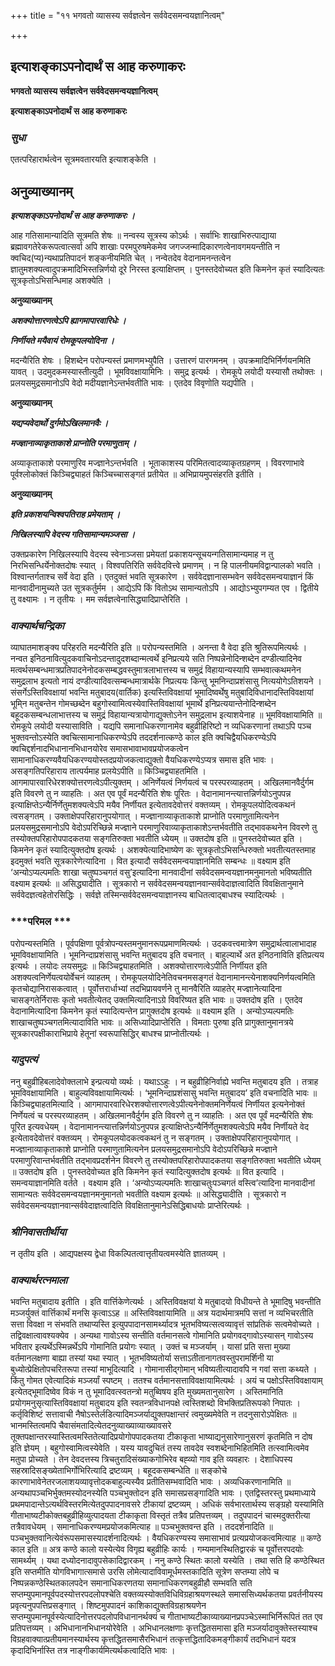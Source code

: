 +++
title = "११ भगवतो व्यासस्य सर्वज्ञत्वेन सर्ववेदसमन्वयज्ञानित्वम्"

+++


## इत्याशङ्काऽपनोदार्थं स आह करुणाकरः

**भगवतो व्यासस्य सर्वज्ञत्वेन सर्ववेदसमन्वयज्ञानित्वम्**

**इत्याशङ्काऽपनोदार्थं स आह करुणाकरः**

### ***सुधा***

एतत्परिहारार्थत्वेन सूत्रमवतारयति इत्याशङ्केति ।

## **अनुव्याख्यानम्**

***इत्याशङ्काऽपनोदार्थं स आह करुणाकरः ।***

आह गतिसामान्यादिति सूत्रमति शेषः ॥ नन्वस्य सूत्रस्य कोऽर्थः । सर्वाभिः शाखाभिरुत्पाद्याया ब्रह्मावगतेरेकरूपत्वात्सर्वा अपि शाखाः परमपुरुषमेकमेव जगज्जन्मादिकारणत्वेनावगमयन्तीति न क्वचिद(प्य)न्यथाप्रतिपादनं शङ्कनीयमिति चेत् । नन्वेतदेव वेदानामनन्तत्वेन ज्ञातुमशक्यत्वादुपक्रमादिभिस्तन्निर्णयो दूरे निरस्त इत्याक्षिप्तम् । पुनस्तदेवोच्यत इति किमनेन कृतं स्यादित्यतः सूत्रकृतोऽभिसन्धिमाह अशक्येति ।

**अनुव्याख्यानम्**

***अशक्योत्तारणत्वेऽपि ह्यागमापारवारिधेः ।***

***निर्णीयते मयैवायं रोमकूपलयोदिना ।***

मदन्यैरिति शेषः । हिशब्देन परोपन्यस्तं प्रमाणमभ्युपैति । उत्तारणं पारगमनम् । उपक्रमादिभिर्निर्णयनमिति यावत् । उदमुदकमस्यास्तीत्युदी । भूमविवक्षायामिनिः । समुद्र इत्यर्थः । रोमकूपे लयोदी यस्यासौ तथोक्तः । प्रलयसमुद्रसमानोऽपि वेदो मदीयज्ञानेऽन्तर्भवतीति भावः । एतदेव विवृणोति यद्यपीति ।

**अनुव्याख्यानम्**

***यद्यप्यवेदार्थो दुर्गमोऽखिलमानवैः ।***

***मज्ज्ञानाव्याकृताकाशे प्राप्नोति परमाणुताम् ।***

अव्याकृताकाशे परमाणुरिव मज्ज्ञानेऽन्तर्भवति । भूताकाशस्य परिमितत्वादव्याकृतग्रहणम् । विवरणाभावे पूर्वश्लोकोक्तं किञ्चिद्व्याहतं किञ्चिच्चासङ्गतं प्रतीयेत ॥ अभिप्रायमुपसंहरति इतीति ।

**अनुव्याख्यानम्**

***इति प्रकाशयन्विश्वपतिराह प्रमेयताम् ।***

***निखिलस्यापि वेदस्य गतिसामान्यमञ्जसा ।***

उक्तप्रकारेण निखिलस्यापि वेदस्य स्वेनाञ्जसा प्रमेयतां प्रकाशयन्सूचयन्गतिसामान्यमाह न तु निरभिसन्धिर्येनोक्तदोषः स्यात् । विश्वपतिरिति सर्ववेदवित्त्वे प्रमाणम् । न हि पालनीयमविद्वान्पालको भवति । विश्वान्तर्गताश्च सर्वे वेदा इति । एतदुक्तं भवति सूत्रकारेण । सर्ववेदज्ञानासम्भवेन सर्ववेदसमन्वयाज्ञानं किं मानवादीनामुच्यते उत सूत्रकर्तुर्मम । आद्येऽपि किं वितोऽथ सामान्यतोऽपि । आद्योऽभ्युपगम्यत एव । द्वितीये तु वक्ष्यामः । न तृतीयः । मम सर्वज्ञत्वेनासिद्ध्यादिप्राप्तेरिति ।

### ***वाक्यार्थचन्द्रिका***

व्याघातमाशङ्क्य परिहरति मदन्यैरिति इति ॥ परोपन्यस्तमिति । अनन्ता वै वेदा इति श्रुतिरूपमित्यर्थः । नन्वत इनिठनावित्युदकवाचिनोऽदन्तादुदशब्दान्मत्वर्थे इनिप्रत्यये सति निष्पन्नेनोदिन्शब्देन दण्डीत्यादिनेव मत्वर्थसम्बन्धमात्रप्रतिपादनेनोदकसम्बद्धवस्तुमात्रलाभात्तस्य च समुद्रं विहायान्यस्यापि सम्भवात्कथमनेन समुद्रलाभ इत्यतो नायं दण्डीत्यादिवत्सम्बन्धमात्रार्थके निप्रत्ययः किन्तु भूमनिन्दाप्रशंसासु नित्ययोगेऽतिशयने । संसर्गेऽस्तिविवक्षायां भवन्ति मतुबादय(वार्तिक) इत्यस्तिविवक्षायां भूमादिष्वर्थेषु मतुबादिविधानादस्तिविवक्षायां भूमि्न मतुबन्तेन गोमच्छब्देन बहुगोस्वामित्वस्येवास्तिविवक्षायां भूमार्थे इनिप्रत्ययान्तेनोदिन्शब्देन बहूदकसम्बन्धलाभात्तस्य च समुद्रं विहायान्यत्रायोगाद्युक्तोऽनेन समुद्रलाभ इत्याशयेनाह ॥ भूमविवक्षायामिति ॥ रोमकूपे लयोदी यस्यासाविति । यद्यपि समानाधिकरणानामेव बहुव्रीहिरिष्टो न व्यधिकरणानां तथाऽपि पञ्च भुक्तवन्तोऽस्येति क्वचित्सामानाधिकरण्येऽपि तददर्शनात्कण्ठे काल इति क्वचिद्वैयधिकरण्येऽपि क्वचिद्दर्शनादभिधानानभिधानयोरेव समासभावाभावप्रयोजकत्वेन सामानाधिकरण्यवैयधिकरण्ययोस्तदप्रयोजकत्वाद्युक्तो वैयधिकरण्येऽप्यत्र समास इति भावः । असङ्गतिपरिहाराय तात्पर्यमाह प्रलयेऽपीति ॥ किञ्चिद्व्याहतमिति । आगमापारवारिधेरशक्योत्तरणत्वेऽपीत्युक्तम् । अनिर्णेयत्वं निर्णयत्वं च परस्परव्याहतम् । अखिलमानवैर्दुर्गम इति विवरणे तु न व्याहतिः । अत एव पूर्वं मदन्यैरिति शेषः पूरितः । वेदानामानन्त्यात्तन्निर्णयोऽनुपपन्न इत्याक्षिप्तेऽन्यैर्निर्णेतुमशक्यत्वेऽपि मयैव निर्णीयत इत्येतावदेवोत्तरं वक्तव्यम् । रोमकूपलयोदित्वकथनं त्वसङ्गतम् । उक्ताक्षेपपरिहारानुपयोगात् । मज्ज्ञानाव्याकृताकाशे प्राप्नोति परमाणुतामित्यनेन प्रलयसमुद्रसमानोऽपि वेदोऽपरिच्छिन्ने मज्ज्ञाने परमाणुरिवाव्याकृताकाशेऽन्तर्भवतीति तद्भावकथनेन विवरणे तु तस्योक्तपरिहारोपपादकतया सङ्गतिरुक्ता भवतीति ध्येयम् ॥ उक्तदोष इति ॥ पुनस्तदेवोच्यत इति । किमनेन कृतं स्यादित्युक्तदोष इत्यर्थः । अशक्येत्यादिभाष्येण कः सूत्रकृतोऽभिसन्धिरुक्तो भवतीत्यतस्तमाह इदमुक्तं भवति सूत्रकारेणेत्यादिना । वित इत्यादौ सर्ववेदसमन्वयाज्ञानमिति सम्बन्धः ॥ वक्ष्याम इति ‘अन्योऽप्यल्पमतिः शाखा चतुष्पञ्चगतं वसु’इत्यादिना मानवादीनां सर्ववेदसमन्वयज्ञानमनुमानतो भविष्यतीति वक्ष्याम इत्यर्थः ॥ असिद्ध्यादीति । सूत्रकारो न सर्ववेदसमन्वयज्ञानवान्सर्ववेदाज्ञत्वादिति विवक्षितानुमाने सर्ववेदज्ञत्वहेतोरसिद्धिः । सर्वज्ञे तस्मिन्सर्ववेदसमन्वयाज्ञानस्य बाधितत्वाद्बाधश्च स्यादित्यर्थः ।

### ***परिमल ***

परोपन्यस्तमिति । पूर्वपक्षिणा पूर्वत्रोपन्यस्तमनुमानरूपप्रमाणमित्यर्थः । उदकवत्त्वमात्रेण समुद्रार्थत्वालाभादाह भूमविवक्षायामिति । भूमनिन्दाप्रशंसासु भवन्ति मतुबादय इति वचनात् । बाहुल्यार्थे अत इनिठनाविति इतिप्रत्यय इत्यर्थः । लयोदः लयसमुद्रः ॥ किञ्चिद्व्याहतमिति । अशक्योत्तारणत्वेऽपीति निर्णीयत इति अशक्यत्वनिर्णेयत्वयोर्वेचनं व्याहतम् । रोमकूपलयोदिनेतिवचनमसङ्गतं वेदानामानन्त्येनाशक्यनिर्णयत्वमिति कृतचोद्यानिरासकत्वात् । पूर्वोत्तरार्धाभ्यां तदभिप्रायवर्णने तु मानवैरिति व्याहतेर् मज्ज्ञानेत्यादिना चासङ्गतेर्निरासः कृतो भवतीत्येतद् उक्तमित्यादिनाऽग्रे विवरिष्यत इति भावः ॥ उक्तदोष इति । एतदेव वेदानामित्यादिना किमनेन कृतं स्यादित्यन्तेन प्रागुक्तदोष इत्यर्थः ॥ वक्ष्याम इति । अन्योऽप्यल्पमतिः शाखाचतुष्पञ्चगतमित्यादाविति भावः ॥ असिध्यादिप्राप्तेरिति । विमताः पुरुषा इति प्रागुक्तानुमानत्रये सूत्रकारपक्षीकाराभिप्राये हेतूनां स्वरूपासिद्धिर् बाधश्च प्राप्नोतीत्यर्थः ।

### ***यादुपत्यं***

ननु बहुव्रीहिबलादेवोक्तलाभे इन्प्रत्ययो व्यर्थः । यथाऽऽहुः । न बहुव्रीहिनिर्वाह्ये भवन्ति मतुबादय इति । तत्राह भूमविवक्षायामिति । बाहुल्यविवक्षायामित्यर्थः । ‘भूमनिन्दाप्रशंसासु भवन्ति मतुबादय’ इति वचनादिति भावः ॥ किञ्चिद्व्याहतमित्यादि । आगमापारवारिधेरशक्योत्तारणत्वेऽपीत्यनेनोक्तमनिर्णेयत्वं निर्णीयत इत्यनेनोक्तं निर्णेयत्वं च परस्परव्याहतम् । अखिलमानवैर्दुर्गम इति विवरणे तु न व्याहतिः । अत एव पूर्वं मदन्यैरिति शेषः पूरित इत्यवधेयम् । वेदानामानन्त्यात्तन्निर्णयोऽनुपपन्न इत्याक्षिप्तेऽन्यैर्निर्णेतुमशक्यत्वेऽपि मयैव निर्णीयते वेद इत्येतावदेवोत्तरं वक्तव्यम् । रोमकूपलयोदकत्वकथनं तु न सङ्गतम् । उक्ताक्षेपपरिहारानुपयोगात् । मज्ज्ञानाव्याकृताकाशे प्राप्नोति परमाणुतामित्यनेन प्रलयसमुद्रसमानोऽपि वेदोऽपरिच्छिन्ने मज्ज्ञाने परमाणुरिवान्तर्भवतीति तद्भावप्रदर्शनेन विवरणे तु तस्योक्तपरिहारोपपादकतया सङ्गतिरुक्ता भवतीति ध्येयम् ॥ उक्तदोष इति । पुनस्तदेवोच्यत इति किमनेन कृतं स्यादित्युक्तदोष इत्यर्थः ॥ वित इत्यादि । समन्वयाज्ञानमिति वर्तते । वक्ष्याम इति । ‘अन्योऽप्यल्पमतिः शाखाचतुःपञ्चगतं वस्त्वि’त्यादिना मानवादीनां सामान्यतः सर्ववेदसमन्वयज्ञानमनुमानतो भवतीति वक्ष्याम इत्यर्थः ॥ असिद्ध्यादीति । सूत्रकारो न सर्ववेदसमन्वयज्ञानवान्सर्ववेदाज्ञत्वादिति विवक्षितानुमानेऽसिद्धिबाधयोः प्राप्तेरित्यर्थः ।

### ***श्रीनिवासतीर्थीया***

न तृतीय इति । आद्यपक्षस्य द्वेधा विकल्पितत्वात्तृतीयत्वमस्येति ज्ञातव्यम् ।

### ***वाक्यार्थरत्नमाला***

भवन्ति मतुबादाय इतीति । इति वार्त्तिकेणेत्यर्थः । अस्तिविवक्षयां ये मतुबादयो विधीयन्ते ते भूमादिषु भवन्तीति मञ्जर्युक्तं वार्त्तिकार्थं मनसि कृत्वाऽऽह ॥ अस्तिविवक्षायामिति ॥ अत्र यदार्थमात्रमपि सत्तां न व्यभिचरतीति सत्ता विवक्षा न संभवति तथाप्यस्ति इत्युपपादानसामर्थ्यादत्र भूतभविष्यत्सत्वव्यावृत्तं सांप्रतिकं सत्वमेवोच्यते । तद्विवक्षात्वावश्यक्येव । अन्यथा गावोऽस्य सन्तीति वर्तमानसत्वे गोमानिति प्रयोगवद्गावोऽस्यासन् गावोऽस्य भवितार इत्यर्थेऽस्मिन्नर्थेऽपि गोमानिति प्रयोगः स्यात् । उक्तं च मञ्जर्याम् । यासां प्रति सत्ता मुख्या वर्तमानलक्षणा बाह्या तस्यां यथा स्यात् । भूतभविष्यतोर्या सत्ताऽतीतानागतवस्तुपरामर्शिनी या बुध्योत्प्रेक्षितोपचरितरूपा तस्यां माभूदित्यादि । गोमानासीद्गोमान् भविष्यतीत्यादावपि न गवां सत्ता कथ्यते । किंतु गोमत एवेत्यादिकं मञ्जर्यां स्पष्टम् । ततश्च वर्तमानसत्ताविवक्षायामित्यर्थः । अयं च पक्षोऽस्तिविवक्षायाम् इत्येतद्भूमादिष्वेव विकं न तु भूमादिवत्स्वतन्त्रो मतुब्विषय इति मुख्यमतानुसारेण । अस्तिमानिति प्रयोगमनुसृत्यास्तिविवक्षायां मतुबादय इति स्वतन्त्रविधानपक्षे त्वस्तिशब्दो विभक्तिप्रतिरूपको निपातः । कर्तृविशिष्टं सत्तावाची नैषोऽस्तेर्लडित्यादिमञ्जर्याद्युक्तपक्षान्तरं त्वमुख्यमेवेति न तदनुसारोऽपेक्षितः ॥ भानमस्तित्वमपि चैवासंमतादित्येतदनुव्याख्याव्याख्यावसरे तूक्तपक्षान्तरस्यास्तित्वमस्तितेत्यादिप्रयोगोपपादकतया टीकाकृता भाष्याद्यनुसारेणानुसरणं कृतमिति न दोष इति ज्ञेयम् । बहुगोस्वामित्वस्येवेति । यस्य यावदुचितं तस्य तावदेव स्वशब्देनाभिहितमिति तत्स्वामित्वमेव मतुपा प्रोच्यते । तेन देवदत्तस्य त्रिचतुरादिसंख्याकगोभिरेव बह्व्यो गाव इति व्यवहारः । देशाधिपस्य सहस्रादिसङ्ख्येताभिर्गोभिरित्यादि द्रष्टव्यम् । बहूदकसम्बन्धेति ॥ सङ्कोचे कारणाभावेनेतरजलाशयव्यावृत्तोदकबाहुल्यस्यैव प्रतीतिसम्भवादिति भावः । अव्यधिकरणानामिति ॥ अन्यथापञ्चभिर्भुक्तमस्योदनस्येति पञ्चभुक्तोदन इति समासप्रसङ्गादिति भावः । एतद्विस्तरस्तु प्रथमाध्याये प्रथमपादान्तेऽत्यर्थविस्तरमित्येतदुपपादनावसरे टीकायां द्रष्टव्यम् । अधिकं सर्वभारतार्थस्य सङ्ग्रहो यस्यामिति गीताभाष्यटीकोक्तबहुव्रीहिव्युत्पादयता टीकाकृता विस्तृतं तत्रैव प्रतिपत्तव्यम् । तदुपपादनं चास्मदुक्तरीत्या तत्रैवावधेयम् । समानाधिकरण्यमप्रयोजकमित्याह ॥ पञ्चभुक्तवन्त इति । तददर्शनादिति ॥ पञ्चभुक्तवानित्येवंरूपसमासस्यादर्शनादित्यर्थः । वैयधिकरण्यस्य समासाभावं प्रत्यप्रयोजकत्वमित्याह ॥ कण्ठे काल इति ॥ अत्र कण्ठे कालो यस्येत्येव विगृह्य बहुव्रीहिः कार्यः । गम्यमानस्थितिद्वारकं च पूर्वोत्तरपदयोः सामर्थ्यम् । यथा दध्योदनादावुपसेकादिद्वारकम् । ननु कण्ठे स्थितः कालो यस्येति । तथा सति हि कण्ठेस्थित इति सप्तमीति योगविभागात्समासे उरसि लोमेत्यादाविवामूर्धमस्तकादिति सूत्रेण सप्तम्या लोपे च निष्पन्नकण्ठेस्थितकालपदेन समानाधिकरणतया समानाधिकरणबहुव्रीहौ सम्भवति सति सप्तम्युपमानपूर्वपदस्योत्तरपदलोपश्चेति वक्तव्यस्योक्तविधिविग्रहाश्रयणस्थले समाससिध्यर्थकतया प्रवर्तनीयस्य प्रवृत्यनुपपत्तिप्रसङ्गात् । शिष्टमुपपादनं काशिकाद्युक्तविग्रहाश्रयणेन सप्तम्युपमानपूर्वस्येत्यादिनोत्तरपदलोपविधानानर्थक्यं च गीताभाष्यटीकाव्याख्यानप्रपञ्चेऽस्माभिर्निरूपितं तत एव प्रतिपत्तव्यम् । अभिधानानभिधानयोरेवेति । अभिधानलक्षणाः कृत्तद्धितसमासा इति मञ्जर्यादावुक्तेस्तस्याश्च विग्रहवाक्यात्प्रतीयमानस्यार्थस्य कृत्तद्धितसमासैरभिधानं तत्कृत्तद्धितादिकमङ्गीकार्यं तदभिधानं यदत्र कृदादिभिर्नास्ति तत्र नाङ्गीकार्यमित्यर्थकत्वादिति भावः ।

